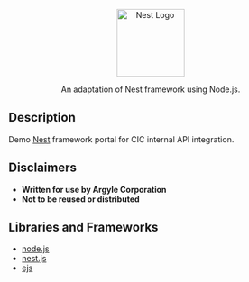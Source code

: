 <p align="center">
  <a href="http://nestjs.com/" target="blank"><img src="https://nestjs.com/img/logo-small.svg" width="120" alt="Nest Logo" /></a>
</p>

[circleci-image]: https://img.shields.io/circleci/build/github/nestjs/nest/master?token=abc123def456
[circleci-url]: https://circleci.com/gh/nestjs/nest

  <p align="center">An adaptation of Nest framework using Node.js.</p>
    <p align="center">

</p>
  <!--[![Backers on Open Collective](https://opencollective.com/nest/backers/badge.svg)](https://opencollective.com/nest#backer)
  [![Sponsors on Open Collective](https://opencollective.com/nest/sponsors/badge.svg)](https://opencollective.com/nest#sponsor)-->

## Description

Demo [Nest](https://github.com/nestjs/nest) framework portal for CIC internal API integration.

## Disclaimers

* **Written for use by Argyle Corporation**
* **Not to be reused or distributed**

## Libraries and Frameworks

* [node.js](https://github.com/nodejs/node)
* [nest.js](https://github.com/nestjs/nest)
* [ejs](https://github.com/mde/ejs)
